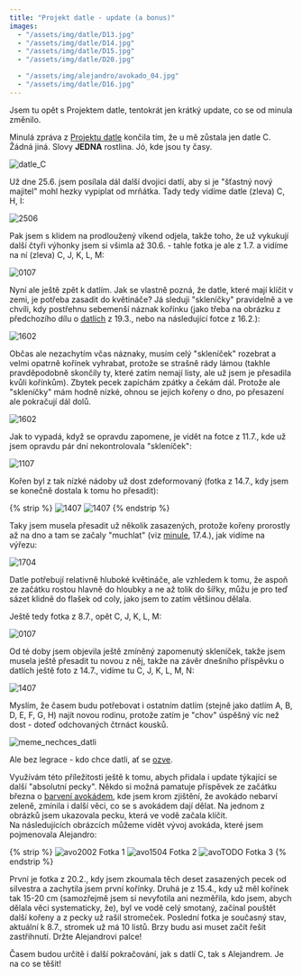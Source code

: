 ```yaml
---
title: "Projekt datle - update (a bonus)"
images:
  - "/assets/img/datle/D13.jpg"
  - "/assets/img/datle/D14.jpg"
  - "/assets/img/datle/D15.jpg"
  - "/assets/img/datle/D20.jpg"

  - "/assets/img/alejandro/avokado_04.jpg"
  - "/assets/img/datle/D16.jpg"
---
```


<!--begin_excerpt-->
Jsem tu opět s Projektem datle, tentokrát jen krátký update, co se od minula změnilo.
<!--end_excerpt-->

Minulá zpráva z [Projektu datle](https://matcha1309.github.io/Projekt-datle/) končila tím, že u mě zůstala jen datle C. Žádná jiná. Slovy **JEDNA** rostlina. Jó, kde jsou ty časy. 

![datle_C](/assets/img/datle/D12.jpg)

Už dne 25.6. jsem posílala dál další dvojici datlí, aby si je "šťastný nový majitel" mohl hezky vypiplat od mrňátka. Tady tedy vidíme datle (zleva) C, H, I: 

![2506](/assets/img/datle/D13.jpg)

Pak jsem s klidem na prodloužený víkend odjela, takže toho, že už vykukují další čtyři výhonky jsem si všimla až 30.6. - tahle fotka je ale z 1.7. a vidíme na ní (zleva) C, J, K, L, M:

![0107](/assets/img/datle/D14.jpg)

Nyní ale ještě zpět k datlím. Jak se vlastně pozná, že datle, které mají klíčit v zemi, je potřeba zasadit do květináče? Já sleduji "skleníčky" pravidelně a ve chvíli, kdy postřehnu sebemenší náznak kořínku (jako třeba na obrázku z předchozího dílu o [datlích](https://matcha1309.github.io/Projekt-datle/) z 19.3., nebo na následující fotce z 16.2.):

![1602](/assets/img/datle/D17.jpg)

Občas ale nezachytím včas náznaky, musím celý "skleníček" rozebrat a velmi opatrně kořínek vyhrabat, protože se strašně rády lámou (takhle pravděpodobně skončily ty, které zatím nemají listy, ale už jsem je přesadila kvůli kořínkům). Zbytek pecek zapíchám zpátky a čekám dál. Protože ale "skleníčky" mám hodně nízké, ohnou se jejich kořeny o dno, po přesazení ale pokračují dál dolů.

![1602](/assets/img/datle/D2_vyrez.jpg)

Jak to vypadá, když se opravdu zapomene, je vidět na fotce z 11.7., kde už jsem opravdu pár dní nekontrolovala "skleníček":

![1107](/assets/img/datle/D18.jpg)

Kořen byl z tak nízké nádoby už dost zdeformovaný (fotka z 14.7., kdy jsem se konečně dostala k tomu ho přesadit):

{% strip %}
![1407](/assets/img/datle/D19a.jpg)
![1407](/assets/img/datle/D19b.jpg)
{% endstrip %}

Taky jsem musela přesadit už několik zasazených, protože kořeny prorostly až na dno a tam se začaly "muchlat" (viz [minule](https://matcha1309.github.io/Projekt-datle/), 17.4.), jak vidíme na výřezu:

![1704](/assets/img/datle/D9_vyrez.jpg)

Datle potřebují relativně hluboké květináče, ale vzhledem k tomu, že aspoň ze začátku rostou hlavně do hloubky a ne až tolik do šířky, můžu je pro teď sázet klidně do flašek od coly, jako jsem to zatím většinou dělala. 

Ještě tedy fotka z 8.7., opět C, J, K, L, M:

![0107](/assets/img/datle/D15.jpg)

Od té doby jsem objevila ještě zmíněný zapomenutý skleníček, takže jsem musela ještě přesadit tu novou z něj, takže na závěr dnešního příspěvku o datlích ještě foto z 14.7., vidíme tu C, J, K, L, M, N:

![1407](/assets/img/datle/D20.jpg)

Myslím, že časem budu potřebovat i ostatním datlím (stejně jako datlím A, B, D, E, F, G, H) najít novou rodinu, protože zatím je "chov" úspěšný víc než dost - doteď odchovaných čtrnáct kousků.

![meme_nechces_datli](/assets/img/datle/D_meme.png)

Ale bez legrace - kdo chce datli, ať se [ozve](mailto:matcha1309@hotmail.com).


Využívám této příležitosti ještě k tomu, abych přidala i update týkající se další "absolutní pecky". Někdo si možná pamatuje příspěvek ze začátku března o [barvení avokádem](https://matcha1309.github.io/Barvicky01/), kde jsem krom zjištění, že avokádo nebarví zeleně, zmínila i další věci, co se s avokádem dají dělat. Na jednom z obrázků jsem ukazovala pecku, která ve vodě začala klíčit.  
Na následujících obrázcích můžeme vidět vývoj avokáda, které jsem pojmenovala Alejandro:  

{% strip %}
![avo2002](/assets/img/alejandro/avokado_01.jpg) Fotka 1
![avo1504](/assets/img/alejandro/avokado_02.jpg) Fotka 2
![avoTODO](/assets/img/alejandro/avokado_03.jpg) Fotka 3
{% endstrip %}


První je fotka z 20.2., kdy jsem zkoumala těch deset zasazených pecek od silvestra a zachytila jsem první kořínky. Druhá je z 15.4., kdy už měl kořínek tak 15-20 cm (samozřejmě jsem si nevyfotila ani nezměřila, kdo jsem, abych dělala věci systematicky, že), byl ve vodě celý smotaný, začínal pouštět další kořeny a z pecky už rašil stromeček. Poslední fotka je současný stav, aktuální k 8.7., stromek už má 10 listů. Brzy budu asi muset začít řešit zastřihnutí. Držte Alejandrovi palce!


Časem budou určitě i další pokračování, jak s datlí C, tak s Alejandrem. Je na co se těšit!

